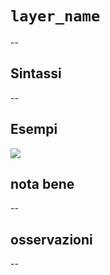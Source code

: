# `layer_name`

--

## Sintassi

--

## Esempi

![](/img/variabili/layer_name/layer_name1.png)

## nota bene

--

## osservazioni

--